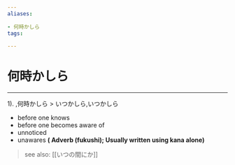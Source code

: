 ```yaml
---
aliases:
    
- 何時かしら
tags:
    
---
```


# 何時かしら
---
1).
,何時かしら > いつかしら,いつかしら

- before one knows
- before one becomes aware of
- unnoticed
- unawares
**( Adverb (fukushi); Usually written using kana alone)**
> see also:  [[いつの間にか]]
            